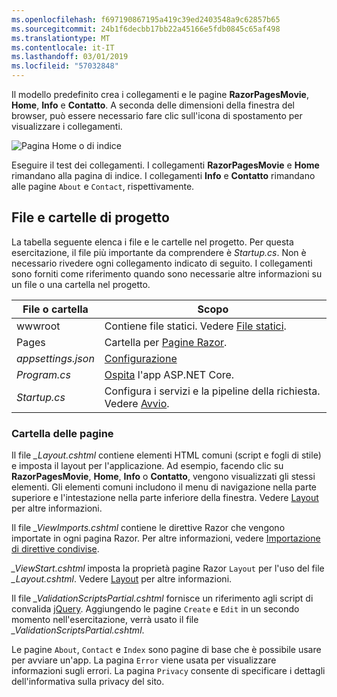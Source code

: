 ```yaml
---
ms.openlocfilehash: f697190867195a419c39ed2403548a9c62857b65
ms.sourcegitcommit: 24b1f6decbb17bb22a45166e5fdb0845c65af498
ms.translationtype: MT
ms.contentlocale: it-IT
ms.lasthandoff: 03/01/2019
ms.locfileid: "57032848"
---
```

Il modello predefinito crea i collegamenti e le pagine **RazorPagesMovie**, **Home**, **Info** e **Contatto**. A seconda delle dimensioni della finestra del browser, può essere necessario fare clic sull'icona di spostamento per visualizzare i collegamenti.

![Pagina Home o di indice](../../tutorials/razor-pages/razor-pages-start/_static/home2.png)

Eseguire il test dei collegamenti. I collegamenti **RazorPagesMovie** e **Home** rimandano alla pagina di indice. I collegamenti **Info** e **Contatto** rimandano alle pagine `About` e `Contact`, rispettivamente.

## <a name="project-files-and-folders"></a>File e cartelle di progetto

La tabella seguente elenca i file e le cartelle nel progetto. Per questa esercitazione, il file più importante da comprendere è *Startup.cs*. Non è necessario rivedere ogni collegamento indicato di seguito. I collegamenti sono forniti come riferimento quando sono necessarie altre informazioni su un file o una cartella nel progetto.

| File o cartella              | Scopo |
| ----------------- | ------------ |
| wwwroot | Contiene file statici. Vedere [File statici](xref:fundamentals/static-files). |
| Pages | Cartella per [Pagine Razor](xref:razor-pages/index). |
| *appsettings.json* | [Configurazione](xref:fundamentals/configuration/index) |
| *Program.cs* | [Ospita](xref:fundamentals/index#host) l'app ASP.NET Core.|
| *Startup.cs* | Configura i servizi e la pipeline della richiesta. Vedere [Avvio](xref:fundamentals/startup).|

### <a name="the-pages-folder"></a>Cartella delle pagine

Il file *_Layout.cshtml* contiene elementi HTML comuni (script e fogli di stile) e imposta il layout per l'applicazione. Ad esempio, facendo clic su **RazorPagesMovie**, **Home**, **Info** o **Contatto**, vengono visualizzati gli stessi elementi. Gli elementi comuni includono il menu di navigazione nella parte superiore e l'intestazione nella parte inferiore della finestra. Vedere [Layout](xref:mvc/views/layout) per altre informazioni.

Il file *_ViewImports.cshtml* contiene le direttive Razor che vengono importate in ogni pagina Razor. Per altre informazioni, vedere [Importazione di direttive condivise](xref:mvc/views/layout#importing-shared-directives).

*_ViewStart.cshtml* imposta la proprietà pagine Razor `Layout` per l'uso del file *_Layout.cshtml*. Vedere [Layout](xref:mvc/views/layout) per altre informazioni.

Il file *_ValidationScriptsPartial.cshtml* fornisce un riferimento agli script di convalida [jQuery](https://jquery.com/). Aggiungendo le pagine `Create` e `Edit` in un secondo momento nell'esercitazione, verrà usato il file *_ValidationScriptsPartial.cshtml*.

Le pagine `About`, `Contact` e `Index` sono pagine di base che è possibile usare per avviare un'app. La pagina `Error` viene usata per visualizzare informazioni sugli errori. La pagina `Privacy` consente di specificare i dettagli dell'informativa sulla privacy del sito.
